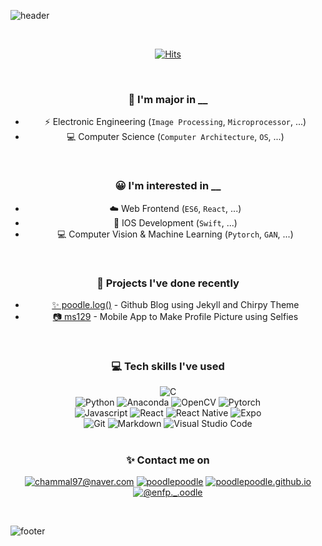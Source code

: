 ![header](https://capsule-render.vercel.app/api?type=waving&color=timeGradient&height=120&section=header&text=✨poodlepoodle✨&fontSize=30)

<br/>

<div align='center'>

[![Hits](https://hits.seeyoufarm.com/api/count/incr/badge.svg?url=https%3A%2F%2Fgithub.com%2Fpoodlepoodle&count_bg=%23000000&title_bg=%231F5594&icon=&icon_color=%23E7E7E7&title=helloooo!&edge_flat=false)](https://hits.seeyoufarm.com)

<br/>

### **🏫 I'm major in __**

- ⚡️ Electronic Engineering (`Image Processing`, `Microprocessor`, ...)
- 💻 Computer Science (`Computer Architecture`, `OS`, ...)

<br/>

### **😀 I'm interested in __**

- ☁️ Web Frontend (`ES6`, `React`, ...)
- 📱 IOS Development (`Swift`, ...)
- 💻 Computer Vision & Machine Learning (`Pytorch`, `GAN`, ...)

<br/>

### **📱 Projects I've done recently**

- [✨ poodle.log()](https://poodlepoodle.github.io) - Github Blog using Jekyll and Chirpy Theme
- [📷 ms129](https://github.com/poodlepoodle/ms129-mobileapp-expo) - Mobile App to Make Profile Picture using Selfies
  
<br/>

### **💻 Tech skills I've used**

<img alt="C" src ="https://img.shields.io/badge/C-A8B9CC.svg?&style=flat&logo=c&logoColor=FFFFFF"/>
<br/>
<img alt="Python" src ="https://img.shields.io/badge/Python-3776AB.svg?&style=flat&logo=python&logoColor=FFFFFF"/>
<img alt="Anaconda" src ="https://img.shields.io/badge/Anaconda-44A833.svg?&style=flat&logo=anaconda&logoColor=FFFFFF"/>
<img alt="OpenCV" src ="https://img.shields.io/badge/OpenCV-5C3EE8.svg?&style=flat&logo=opencv&logoColor=FFFFFF"/>
<img alt="Pytorch" src ="https://img.shields.io/badge/Pytorch-EE4C2C.svg?&style=flat&logo=pytorch&logoColor=FFFFFF"/>
<br/>
<!-- <img alt="HTML5" src ="https://img.shields.io/badge/HTML5-E34F26.svg?&style=flat&logo=html5&logoColor=FFFFFF"/> -->
<!-- <img alt="CSS3" src ="https://img.shields.io/badge/CSS3-1572B6.svg?&style=flat&logo=css3&logoColor=FFFFFF"/> -->
<img alt="Javascript" src ="https://img.shields.io/badge/Javascript-F7DF1E.svg?&style=flat&logo=javascript&logoColor=FFFFFF"/>
<!-- <img alt="Node" src ="https://img.shields.io/badge/Node-339933.svg?&style=flat&logo=node.js&logoColor=FFFFFF"/> -->
<img alt="React" src ="https://img.shields.io/badge/React-61DAFB.svg?&style=flat&logo=react&logoColor=FFFFFF"/>
<img alt="React Native" src ="https://img.shields.io/badge/React Native-61DAFB.svg?&style=flat&logo=react&logoColor=FFFFFF"/>
<img alt="Expo" src ="https://img.shields.io/badge/Expo-000020.svg?&style=flat&logo=expo&logoColor=FFFFFF"/>
<br/>
<img alt="Git" src ="https://img.shields.io/badge/Git-F05032.svg?&style=flat&logo=git&logoColor=FFFFFF"/>
<img alt="Markdown" src ="https://img.shields.io/badge/Markdown-000000.svg?&style=flat&logo=markdown&logoColor=FFFFFF"/>
<img alt="Visual Studio Code" src ="https://img.shields.io/badge/VSC-007ACC.svg?&style=flat&logo=visualstudiocode&logoColor=FFFFFF"/>

<br/>
<br/>

### **✨ Contact me on**

[<img alt="chammal97@naver.com" src ="https://img.shields.io/badge/Email-428813.svg?&style=flat&logo=gmail&logoColor=FFFFFF"/>](chammal97@naver.com)
[<img alt="poodlepoodle" src ="https://img.shields.io/badge/Github-181717.svg?&style=flat&logo=github&logoColor=FFFFFF"/>](https://github.com/poodlepoodle/)
[<img alt="poodlepoodle.github.io" src ="https://img.shields.io/badge/Blog-CC0000.svg?&style=flat&logo=jekyll&logoColor=FFFFFF"/>](https://poodlepoodle.github.io/)
[<img alt="@enfp._.oodle" src ="https://img.shields.io/badge/Instagram-E4405F.svg?&style=flat&logo=instagram&logoColor=FFFFFF"/>](https://instagram.com/enfp._.oodle/)

</div>

<br/>

![footer](https://capsule-render.vercel.app/api?type=waving&color=timeGradient&height=120&section=footer)
